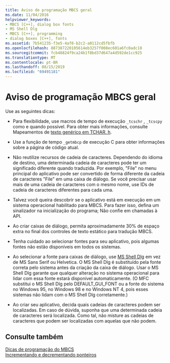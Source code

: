 ```yaml
---
title: Aviso de programação MBCS geral
ms.date: 11/04/2016
helpviewer_keywords:
- MBCS [C++], dialog box fonts
- MS Shell Dlg
- MBCS [C++], programming
- dialog boxes [C++], fonts
ms.assetid: 7b541235-f3e5-4af0-b2c2-a0112cd5fbfb
ms.openlocfilehash: 887387220105614eb3257f008ec601a6fc0adc18
ms.sourcegitcommit: fcb48824f9ca24b1f8bd37d647a4d592de1cc925
ms.translationtype: MT
ms.contentlocale: pt-BR
ms.lasthandoff: 08/15/2019
ms.locfileid: "69491181"
---
```

# <a name="general-mbcs-programming-advice"></a>Aviso de programação MBCS geral

Use as seguintes dicas:

- Para flexibilidade, use macros de tempo de execução `_tcschr` , `_tcscpy` como e quando possível. Para obter mais informações, consulte Mapeamentos de [texto genérico em TCHAR. h](../text/generic-text-mappings-in-tchar-h.md).

- Use a função de tempo `_getmbcp` de execução C para obter informações sobre a página de código atual.

- Não reutilize recursos de cadeia de caracteres. Dependendo do idioma de destino, uma determinada cadeia de caracteres pode ter um significado diferente quando traduzida. Por exemplo, "File" no menu principal do aplicativo pode ser convertido de forma diferente da cadeia de caracteres "File" em uma caixa de diálogo. Se você precisar usar mais de uma cadeia de caracteres com o mesmo nome, use IDs de cadeia de caracteres diferentes para cada uma.

- Talvez você queira descobrir se o aplicativo está em execução em um sistema operacional habilitado para MBCS. Para fazer isso, defina um sinalizador na inicialização do programa; Não confie em chamadas à API.

- Ao criar caixas de diálogo, permita aproximadamente 30% de espaço extra no final dos controles de texto estático para tradução MBCS.

- Tenha cuidado ao selecionar fontes para seu aplicativo, pois algumas fontes não estão disponíveis em todos os sistemas.

- Ao selecionar a fonte para caixas de diálogo, use [MS Shell Dlg](/windows/win32/Intl/using-ms-shell-dlg-and-ms-shell-dlg-2) em vez de MS Sans Serif ou Helvetica. O MS Shell Dlg é substituído pela fonte correta pelo sistema antes da criação da caixa de diálogo. Usar o MS Shell Dlg garante que qualquer alteração no sistema operacional para lidar com essa fonte estará disponível automaticamente. (O MFC substitui o MS Shell Dlg pelo DEFAULT_GUI_FONT ou a fonte do sistema no Windows 95, no Windows 98 e no Windows NT 4, pois esses sistemas não lidam com o MS Shell Dlg corretamente.)

- Ao criar seu aplicativo, decida quais cadeias de caracteres podem ser localizadas. Em caso de dúvida, suponha que uma determinada cadeia de caracteres será localizada. Como tal, não misture as cadeias de caracteres que podem ser localizadas com aquelas que não podem.

## <a name="see-also"></a>Consulte também

[Dicas de programação do MBCS](../text/mbcs-programming-tips.md)<br/>
[Incrementando e decrementando ponteiros](../text/incrementing-and-decrementing-pointers.md)
